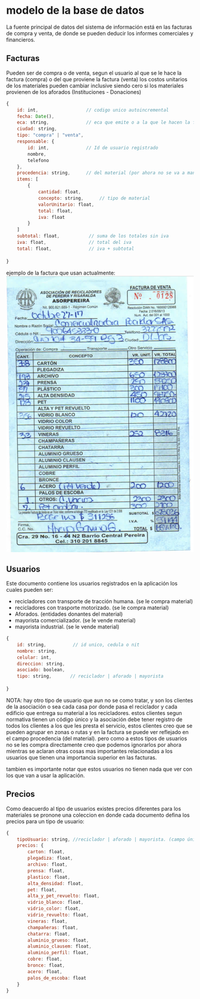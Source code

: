 # modelo de la base de datos

La fuente principal de datos del sistema de información está en las facturas de
compra y venta, de donde se pueden deducir los informes comerciales y financieros.

## Facturas
Pueden ser de compra o de venta, segun el usuario al que se le hace la factura
(compra) o del que proviene la factura (venta) los costos unitarios de los
materiales pueden cambiar inclusive siendo cero si los materiales provienen de
los aforados (Instituciones - Donaciones)

``` javascript
{
    id: int,                  // codigo unico autoincremental
    fecha: Date(),
    eca: string,              // eca que emite o a la que le hacen la factura
    ciudad: string,
    tipo: "compra" | "venta",
    responsable: {
        id: int,              // Id de usuario registrado
        nombre,
        telefono
    },
    procedencia: string,      // del material (por ahora no se va a manejar)
    items: [
        {
            cantidad: float,
            concepto: string,      // tipo de material
            valorUnitario: float,
            total: float,
            iva: float
        }
    ]
    subtotal: float,           // suma de los totales sin iva
    iva: float,                // total del iva
    total: float,              // iva + subtotal

}
```
ejemplo de la factura que usan actualmente:
![factura](./images/factura.png)


## Usuarios
Este documento contiene los usuarios registrados en la aplicación los cuales pueden
ser:

* recicladores con transporte de tracción humana. (se le compra material)
* recicladores con trasporte motorizado. (se le compra material)
* Aforados. (entidades donantes del material)
* mayorista comercializador. (se le vende material)
* mayorista industrial. (se le vende material)


``` javascript
{
    id: string,          // id unico, cedula o nit
    nombre: string,
    celular: int,
    direccion: string,
    asociado: boolean,
    tipo: string,       // reciclador | aforado | mayorista

}

```

NOTA: hay otro tipo de usuario que aun no se como tratar, y son los clientes de
la asociación o sea cada casa por donde pasa el reciclador y cada edificio que
entrega su material a los recicladores. estos clientes segun normativa tienen un
código único y la asociación debe tener registro de todos los clientes a los que
les presta el servicio, estos clientes creo que se pueden agrupar en zonas o rutas
y en la factura se puede ver reflejado en el campo procedencia (del material).
pero como a estos tipos de usuarios no se les compra directamente creo que podemos
ignorarlos por ahora mientras se aclaran otras cosas mas importantes relacionadas
a los usuarios que tienen una importancia superior en las facturas.

tambien es importante notar que estos usuarios no tienen nada que ver con los que
van a usar la aplicación.

## Precios
Como deacuerdo al tipo de usuarios existes precios diferentes para los materiales
se pronone una coleccion en donde cada documento defina los precios para un tipo
de usuario:

``` javascript
{
    tipoUsuario: string, //reciclador | aforado | mayorista. (campo único)
    precios: {
        carton: float,
        plegadiza: float,
        archivo: float,
        prensa: float,
        plastico: float,
        alta_densidad: float,
        pet: float,
        alta_y_pet_revuelto: float,
        vidrio_blanco: float,
        vidrio_color: float,
        vidrio_revuelto: float,
        vineras: float,
        champañeras: float,
        chatarra: float,
        aluminio_grueso: float,
        aluminio_clausem: float,
        aluminio_perfil: float,
        cobre: float,
        bronce: float,
        acero: float,
        palos_de_escoba: float
    }
}

```
